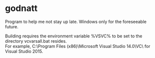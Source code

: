 # godnatt
Program to help me not stay up late. Windows only for the foreseeable future.

Building requires the environment variable %VSVC% to be set to the directory vcvarsall.bat resides.  
For example, C:\Program Files (x86)\Microsoft Visual Studio 14.0\VC\ for Visual Studio 2015.